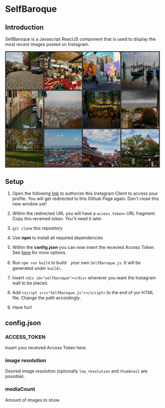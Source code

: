 # SelfBaroque

## Introduction

SelfBaroque is a Javascript ReactJS component that is used to display the most recent images posted on Instagram.

![Alt text](/README.PNG)

## Setup

1. Open the following [link](https://www.instagram.com/oauth/authorize/?client_id=145480c63e944a37b50bc0df19b18f52&redirect_uri=https://github.com/Mar0/SelfBaroque&response_type=token) to authorize this Instagram Client to access your profile. You will get redirected to this Github Page again. Don't close this new window yet!

2. Within the redirected URL you will have a `access_token=` URL fragment. Copy this received token. You'll need it later.

3. `git clone` this repository

4. Use **npm** to install all required dependencies

5. Within the **config.json** you can now insert the recevied Access Token. See [here](README.md#configjson) for more options.

6. Run `npm run build` to build　your own `SelfBaroque.js`. It will be generated under `build\`.

7. Insert `<div id="selfbaroque"></div>` wherever you want the Instagram wall to be placed.

8. Add `<script src="SelfBaroque.js"></script>` to the end of yur HTML file. Change the path accordingly.

9. Have fun!

## config.json

### ACCESS_TOKEN

Insert your received Access Token here.

### image resolution

Desired image resolution (optionally `low_resolution` and `thumbnail` are possible).

### mediaCount

Amount of images to show.
